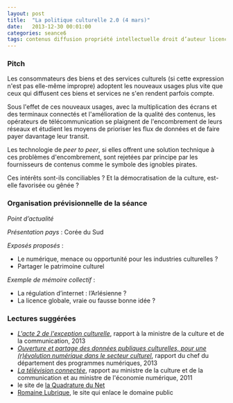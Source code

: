 ```yaml
---
layout: post
title:  "La politique culturelle 2.0 (4 mars)"
date:   2013-12-30 00:01:00
categories: seance6
tags: contenus diffusion propriété intellectuelle droit d’auteur licences biens communs régulation CSA ARCEP Hadopi ARPP industries culturelles biens et services culturels musée modèles économiques création/destruction de valeur
---
```


### Pitch

Les consommateurs des biens et des services culturels (si cette
expression n'est pas elle-même impropre) adoptent les nouveaux usages
plus vite que ceux qui diffusent ces biens et services ne s'en rendent
parfois compte.

Sous l'effet de ces nouveaux usages, avec la multiplication des écrans
et des terminaux connectés et l'amélioration de la qualité des
contenus, les opérateurs de télécommunication se plaignent de
l'encombrement de leurs réseaux et étudient les moyens de prioriser
les flux de données et de faire payer davantage leur transit.

Les technologie de *peer to peer*, si elles offrent une solution
technique à ces problèmes d'encombrement, sont rejetées par principe
par les fournisseurs de contenus comme le symbole des ignobles pirates.

Ces intérêts sont-ils conciliables ?
Et la démocratisation de la culture, est-elle favorisée ou gênée ?

### Organisation prévisionnelle de la séance

_Point d’actualité_

_Présentation pays_ : Corée du Sud

_Exposés proposés_ :

- Le numérique, menace ou opportunité pour les industries culturelles ?
- Partager le patrimoine culturel

_Exemple de mémoire collectif_ :

- La régulation d’internet : l’Arlésienne ?
- La licence globale, vraie ou fausse bonne idée ?

### Lectures suggérées

- [*L'acte 2 de l'exception culturelle*][lescure], rapport à la
 ministre de la culture et de la communication, 2013
- [*Ouverture et partage des données publiques culturelles, pour une
(r)évolution numérique dans le secteur culturel*][MCC], rapport du
chef du département des programmes numériques, 2013
- [*La télévision connectée*][tv@], rapport au ministre de la culture et de
 la communication et au ministre de l'économie numérique, 2011
- le site de [la Quadrature du Net][lqdn]
- [Romaine Lubrique][dompub], le site qui enlace le domaine public

[lescure]: http://www.ladocumentationfrancaise.fr/rapports-publics/134000278-mission-acte-ii-de-l-exception-culturelle-contribution-aux-politiques-culturelles
[tv@]: http://www.ladocumentationfrancaise.fr/rapports-publics/114000707/index.shtml
[lqdn]: http://www.laquadrature.net/
[dompub]: http://romainelubrique.org/
[MCC]: http://www.culturecommunication.gouv.fr/content/download/85840/645194/file/201312_Rapport_Open_Data_Culturel.pdf
